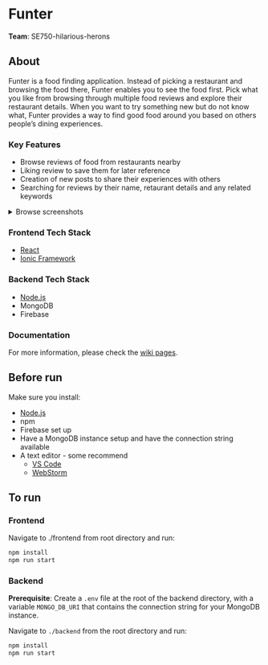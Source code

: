 # Funter
**Team**: SE750-hilarious-herons

## About

Funter is a food finding application. Instead of picking a restaurant and browsing the food there, Funter enables you to see the food first. Pick what you like from browsing through multiple food reviews and explore their restaurant details. When you want to try something new but do not know what, Funter provides a way to find good food around you based on others people’s dining experiences.

### Key Features ###
   * Browse reviews of food from restaurants nearby 
   * Liking review to save them for later reference
   * Creation of new posts to share their experiences with others
   * Searching for reviews by their name, retaurant details and any related keywords  
<details><summary>Browse screenshots</summary>
  
  ![image](https://user-images.githubusercontent.com/68038316/168453303-c986e59b-5047-47f5-82a7-3cda115fa444.png)
  
  ![image](https://user-images.githubusercontent.com/68038316/168453314-11c79162-4128-4fb4-93f4-01b9e5980185.png)
  
  ![image](https://user-images.githubusercontent.com/68038316/168453462-ab13a043-5588-4eca-9a27-6378aae3ff55.png)

</details>

### Frontend Tech Stack ###
   * [React](https://reactjs.org/)
   * [Ionic Framework](https://ionicframework.com/)
### Backend Tech Stack ###
   *  [Node.js](https://nodejs.org/en/)
   *  MongoDB
   *  Firebase
### Documentation ###
For more information, please check the [wiki pages](https://github.com/UOA-CS732-SE750-Students-2022/project-group-hilarious-herons/wiki).
## Before run
Make sure you install:
* [Node.js](https://nodejs.org/en/)
* npm
* Firebase set up
* Have a MongoDB instance setup and have the connection string available
* A text editor - some recommend
   - [VS Code](https://code.visualstudio.com/)
   - [WebStorm](https://www.jetbrains.com/webstorm/)

## To run
### Frontend
Navigate to ./frontend from root directory and run:
```bash
npm install
npm run start 
```
### Backend
**Prerequisite**: Create a `.env` file at the root of the backend directory, with a variable `MONGO_DB_URI` that contains the connection string for your MongoDB instance.

Navigate to `./backend` from the root directory and run:
```bash
npm install
npm run start
```
